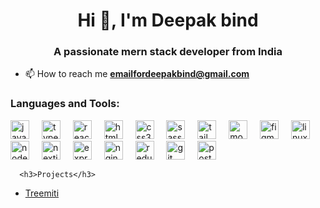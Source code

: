 <h1 align="center">Hi 👋, I'm Deepak bind</h1>
<h3 align="center">A passionate mern stack developer from India</h3>



- 📫 How to reach me **emailfordeepakbind@gmail.com**

<p align="left"></p>

<h3 align="left">Languages and Tools:</h3>
<div align="left">
        <img src="https://skillicons.dev/icons?i=js" height="30" alt="javascript logo"  />
        <img width="12" />
        <img src="https://skillicons.dev/icons?i=ts" height="30" alt="typescript logo"  />
        <img width="12" />
        <img src="https://skillicons.dev/icons?i=react" height="30" alt="react logo"  />
        <img width="12" />
        <img src="https://skillicons.dev/icons?i=html" height="30" alt="html5 logo"  />
        <img width="12" />
        <img src="https://skillicons.dev/icons?i=css" height="30" alt="css3 logo"  />
        <img width="12" />
        <img src="https://cdn.simpleicons.org/sass/CC6699" height="30" alt="sass logo"  />
        <img width="12" />
        <img src="https://skillicons.dev/icons?i=tailwind" height="30" alt="tailwindcss logo"  />
        <img width="12" />
        <img src="https://skillicons.dev/icons?i=mongodb" height="30" alt="mongodb logo"  />
        <img width="12" />
        <img src="https://skillicons.dev/icons?i=figma" height="30" alt="figma logo"  />
        <img width="12" />
        <img src="https://skillicons.dev/icons?i=linux" height="30" alt="linux logo"  />
        <img width="12" />
        <img src="https://skillicons.dev/icons?i=nodejs" height="30" alt="nodejs logo"  />
        <img width="12" />
        <img src="https://skillicons.dev/icons?i=nextjs" height="30" alt="nextjs logo"  />
        <img width="12" />
        <img src="https://skillicons.dev/icons?i=express" height="30" alt="express logo"  />
        <img width="12" />
        <img src="https://cdn.simpleicons.org/nginx/009639" height="30" alt="nginx logo"  />
        <img width="12" />
        <img src="https://skillicons.dev/icons?i=redux" height="30" alt="redux logo"  />
        <img width="12" />
        <img src="https://cdn.simpleicons.org/git/F05032" height="30" alt="git logo"  />
        <img width="12" />
        <img src="https://cdn.simpleicons.org/postman/FF6C37" height="30" alt="postman logo"  />
      </div>

      
      <h3>Projects</h3>
- [Treemiti](https://bind2.github.io/treemiti)






